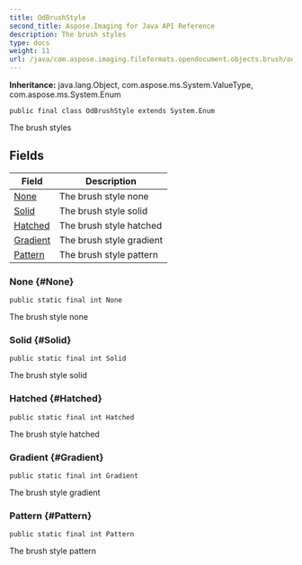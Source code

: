```yaml
---
title: OdBrushStyle
second_title: Aspose.Imaging for Java API Reference
description: The brush styles
type: docs
weight: 11
url: /java/com.aspose.imaging.fileformats.opendocument.objects.brush/odbrushstyle/
---
```

**Inheritance:**
java.lang.Object, com.aspose.ms.System.ValueType, com.aspose.ms.System.Enum
```
public final class OdBrushStyle extends System.Enum
```

The brush styles
## Fields

| Field | Description |
| --- | --- |
| [None](#None) | The brush style none |
| [Solid](#Solid) | The brush style solid |
| [Hatched](#Hatched) | The brush style hatched |
| [Gradient](#Gradient) | The brush style gradient |
| [Pattern](#Pattern) | The brush style pattern |
### None {#None}
```
public static final int None
```


The brush style none

### Solid {#Solid}
```
public static final int Solid
```


The brush style solid

### Hatched {#Hatched}
```
public static final int Hatched
```


The brush style hatched

### Gradient {#Gradient}
```
public static final int Gradient
```


The brush style gradient

### Pattern {#Pattern}
```
public static final int Pattern
```


The brush style pattern

